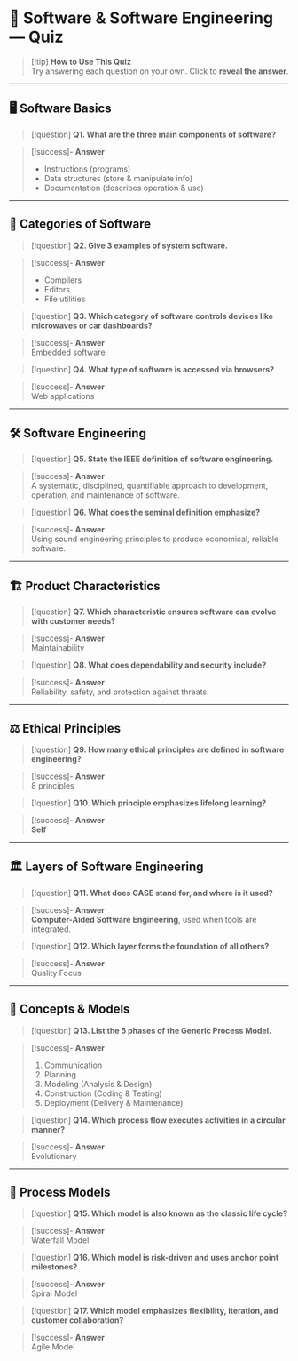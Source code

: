 # 📝 Software & Software Engineering — Quiz  

> [!tip] **How to Use This Quiz**  
> Try answering each question on your own. Click to **reveal the answer**.  

---

## 🖥️ Software Basics  

> [!question] **Q1. What are the three main components of software?**  

> [!success]- **Answer**  
> - Instructions (programs)  
> - Data structures (store & manipulate info)  
> - Documentation (describes operation & use)  

---

## 📂 Categories of Software  

> [!question] **Q2. Give 3 examples of system software.**  

> [!success]- **Answer**  
> - Compilers  
> - Editors  
> - File utilities  

> [!question] **Q3. Which category of software controls devices like microwaves or car dashboards?**  

> [!success]- **Answer**  
> Embedded software  

> [!question] **Q4. What type of software is accessed via browsers?**  

> [!success]- **Answer**  
> Web applications  

---

## 🛠️ Software Engineering  

> [!question] **Q5. State the IEEE definition of software engineering.**  

> [!success]- **Answer**  
> A systematic, disciplined, quantifiable approach to development, operation, and maintenance of software.  

> [!question] **Q6. What does the seminal definition emphasize?**  

> [!success]- **Answer**  
> Using sound engineering principles to produce economical, reliable software.  

---

## 🏗️ Product Characteristics  

> [!question] **Q7. Which characteristic ensures software can evolve with customer needs?**  

> [!success]- **Answer**  
> Maintainability  

> [!question] **Q8. What does dependability and security include?**  

> [!success]- **Answer**  
> Reliability, safety, and protection against threats.  

---

## ⚖️ Ethical Principles  

> [!question] **Q9. How many ethical principles are defined in software engineering?**  

> [!success]- **Answer**  
> 8 principles  

> [!question] **Q10. Which principle emphasizes lifelong learning?**  

> [!success]- **Answer**  
> **Self**  

---

## 🏛️ Layers of Software Engineering  

> [!question] **Q11. What does CASE stand for, and where is it used?**  

> [!success]- **Answer**  
> **Computer-Aided Software Engineering**, used when tools are integrated.  

> [!question] **Q12. Which layer forms the foundation of all others?**  

> [!success]- **Answer**  
> Quality Focus  

---

## 🔄 Concepts & Models  

> [!question] **Q13. List the 5 phases of the Generic Process Model.**  

> [!success]- **Answer**  
> 1. Communication  
> 2. Planning  
> 3. Modeling (Analysis & Design)  
> 4. Construction (Coding & Testing)  
> 5. Deployment (Delivery & Maintenance)  

> [!question] **Q14. Which process flow executes activities in a circular manner?**  

> [!success]- **Answer**  
> Evolutionary  

---

## 🧩 Process Models  

> [!question] **Q15. Which model is also known as the classic life cycle?**  

> [!success]- **Answer**  
> Waterfall Model  

> [!question] **Q16. Which model is risk-driven and uses anchor point milestones?**  

> [!success]- **Answer**  
> Spiral Model  

> [!question] **Q17. Which model emphasizes flexibility, iteration, and customer collaboration?**  

> [!success]- **Answer**  
> Agile Model  
